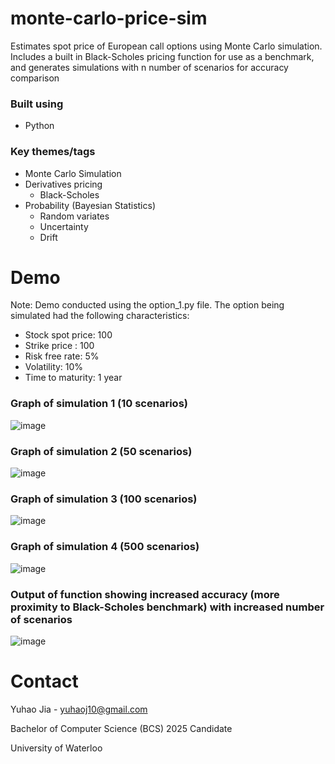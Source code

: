 # monte-carlo-price-sim
Estimates spot price of European call options using Monte Carlo simulation. Includes a built in Black-Scholes pricing function for use as a benchmark, and generates simulations with n number of scenarios for accuracy comparison

### Built using

* Python

### Key themes/tags

* Monte Carlo Simulation
* Derivatives pricing
  * Black-Scholes
* Probability (Bayesian Statistics)
  * Random variates
  * Uncertainty
  * Drift
 
# Demo

Note: Demo conducted using the option_1.py file. The option being simulated had the following characteristics:

* Stock spot price: 100
* Strike price : 100
* Risk free rate: 5%
* Volatility: 10%
* Time to maturity: 1 year

### Graph of simulation 1 (10 scenarios)

![image](https://user-images.githubusercontent.com/112993711/189773560-fb41f8a9-84ec-40a4-a01e-326060d64996.png)

### Graph of simulation 2 (50 scenarios)

![image](https://user-images.githubusercontent.com/112993711/189773648-30eeb413-b3a3-4731-b645-f96affbe2419.png)

### Graph of simulation 3 (100 scenarios)

![image](https://user-images.githubusercontent.com/112993711/189773742-50eaa6c1-15da-4d31-8080-8887be68ecf5.png)

### Graph of simulation 4 (500 scenarios)

![image](https://user-images.githubusercontent.com/112993711/189773988-2c0813a4-7105-44ee-b7b3-48ae9fd03505.png)

### Output of function showing increased accuracy (more proximity to Black-Scholes benchmark) with increased number of scenarios

![image](https://user-images.githubusercontent.com/112993711/189774164-a832455e-9333-4f9c-8f8c-7553fa4a8f89.png)

# Contact

Yuhao Jia - yuhaoj10@gmail.com

Bachelor of Computer Science (BCS) 2025 Candidate

University of Waterloo 
